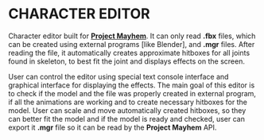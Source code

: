 # CHARACTER EDITOR
Character editor built for [**Project Mayhem**](https://github.com/MaciejGrudziaz/PROJECT_MAYHEM.git). It can only read **.fbx** files,
which can be created using external programs [like Blender], and **.mgr** files. After reading the file, it automatically creates 
approximate hitboxes for all joints found in skeleton, to best fit the joint and displays effects on the screen.

User can control the editor using special text console interface and graphical interface for displaying the effects.
The main goal of this editor is to check if the model and the file was properly created in external program, if all the animations
are working and to create necessary hitboxes for the model.
User can scale and move automatically created hitboxes, so they can better fit the model and if the model is ready and checked, 
user can export it **.mgr** file so it can be read by the **Project Mayhem** API.
